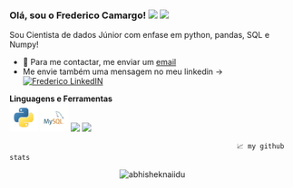 ### Olá, sou o Frederico Camargo! <img src="https://media.giphy.com/media/hvRJCLFzcasrR4ia7z/giphy.gif" width="25px"> ![](https://visitor-badge.glitch.me/badge?page_id=fredac86.fredac86)
Sou Cientista de dados Júnior com enfase em python, pandas, SQL e Numpy!
<br />

- 💼 Para me contactar, me enviar um [email](mailto:fred.materiais@gmail.com) 
- Me envie também uma mensagem no meu linkedin -> <a href="https://www.linkedin.com/in/frederico-de-andrade-camargo/">  <img align="end" alt="Frederico LinkedIN" width="22px" src="https://raw.githubusercontent.com/peterthehan/peterthehan/master/assets/linkedin.svg" />
</a>

**Linguagens e Ferramentas**  
<code><img height="50" src="https://raw.githubusercontent.com/github/explore/80688e429a7d4ef2fca1e82350fe8e3517d3494d/topics/python/python.png"></code>
<code><img height="50" src="https://raw.githubusercontent.com/github/explore/80688e429a7d4ef2fca1e82350fe8e3517d3494d/topics/mysql/mysql.png"></code>
<code><img height="50" src="https://cdn.jsdelivr.net/gh/devicons/devicon/icons/pandas/pandas-original-wordmark.svg"></code>
<code><img height="50" src="https://cdn.jsdelivr.net/gh/devicons/devicon/icons/numpy/numpy-original.svg"></code>


                                                            📈 my github stats
<p align="center"> <img src="https://github-readme-stats.vercel.app/api?username=fredac86&show_icons=true&theme=gotham" alt="abhisheknaiidu" />
